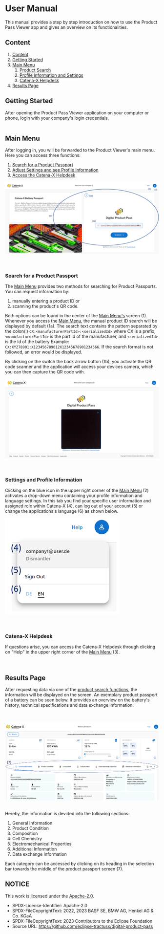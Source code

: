 <!--
  Catena-X - Product Passport Consumer Application
 
  Copyright (c) 2022, 2023 BASF SE, BMW AG, Henkel AG & Co. KGaA
 
  See the NOTICE file(s) distributed with this work for additional
  information regarding copyright ownership.
 
  This program and the accompanying materials are made available under the
  terms of the Apache License, Version 2.0 which is available at
  https://www.apache.org/licenses/LICENSE-2.0.
 
  Unless required by applicable law or agreed to in writing, software
  distributed under the License is distributed on an "AS IS" BASIS
  WITHOUT WARRANTIES OR CONDITIONS OF ANY KIND,
  either express or implied. See the
  License for the specific language govern in permissions and limitations
  under the License.
 
  SPDX-License-Identifier: Apache-2.0
-->

# User Manual

This manual provides a step by step introduction on how to use the Product Pass Viewer app and gives an overview on its functionalities.

## Content

1. [Content](#content)
2. [Getting Started](#getting-started)
3. [Main Menu](#main-menu)
    1. [Product Search](#search-for-a-product-passport)
    2. [Profile Information and Settings](#settings-and-profile-information)
    3. [Catena-X Helpdesk](#catena-x-helpdesk)
4. [Results Page](#results-page)  

## Getting Started

After opening the Product Pass Viewer application on your computer or phone, login with your company's login credentials.
</br></br>  

## Main Menu

After logging in, you will be forwarded to the Product Viewer's main menu. Here you can access three functions:

1. [Search for a Product Passport](#search-for-a-product-passport)
2. [Adjust Settings and see Profile Information](#settings-and-profile-information)
3. [Access the Catena-X Helpdesk](#catena-x-helpdesk)

![Main Menu](./MainMenu.png)  
</br></br>  

### Search for a Product Passport

The [Main Menu](#main-menu) provides two methods for searching for Product Passports. You can request information by:

1. manually entering a product ID or
2. scanning the product's QR code.

Both options can be found in the center of the [Main Menu's](#main-menu) screen (1). Whenever you access the [Main Menu](#main-menu), the manual product ID search will be displayed by default (1a). The search text contains the pattern separated by the colon(:) `CX:<manufacturerPartId>:<serializedId>` where CX is a prefix, `<manufacturerPartId>` is the part Id of the manufacturer, and `<serializedId>` is the Id of the battery Example: `CX:XYZ78901:X123456789012X12345678901234566`. If the search format is not followed, an error would be displayed.

 By clicking on the switch the back arrow button (1b), you activate the QR code scanner and the application will access your devices camera, which you can then capture the QR code with.


![Scan Passport](./scan-passport.png)  
</br></br>  

### Settings and Profile Information

Clicking on the blue icon in the upper right corner of the [Main Menu](#main-menu) (2) activates a drop-down menu containing your profile information and language settings. In this tab you find your specific user information and assigned role within Catena-X (4), can log out of your account (5) or change the applications's language (6) as shown below.

![Profile Information](./UserProfile.png)  
</br></br>  

### Catena-X Helpdesk

If questions arise, you can access the Catena-X Helpdesk through clicking on "Help" in the upper right corner of the [Main Menu](#main-menu) (3).  
</br></br>

## Results Page

 After requesting data via one of the [product search functions](#search-for-a-product-passport), the information will be displayed on the screen. An exemplary product passport of a battery can be seen below. It provides an overview on the battery's history, technical specifications and data exchange information:

</br></br>
![Product Pass](./ProductPassport.png)
</br></br>

Hereby, the information is devided into the following sections:

1. General Information
2. Product Condition
3. Composition
4. Cell Chemistry
5. Electromechanical Properties
6. Additional Information
7. Data exchange Information

Each category can be accessed by clicking on its heading in the selection bar towards the middle of the product passport screen (7).


## NOTICE

This work is licensed under the [Apache-2.0](https://www.apache.org/licenses/LICENSE-2.0).

- SPDX-License-Identifier: Apache-2.0
- SPDX-FileCopyrightText: 2022, 2023 BASF SE, BMW AG, Henkel AG & Co. KGaA
- SPDX-FileCopyrightText: 2023 Contributors to the Eclipse Foundation
- Source URL: https://github.com/eclipse-tractusx/digital-product-pass
